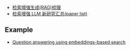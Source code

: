 - [检索增强生成(RAG)梳理](https://zhuanlan.zhihu.com/p/666304669)
- [检索增强 LLM 新研究汇总(paper list)](https://zhuanlan.zhihu.com/p/666457609)

## Example

- [Question answering using embeddings-based search](https://cookbook.openai.com/examples/question_answering_using_embeddings)